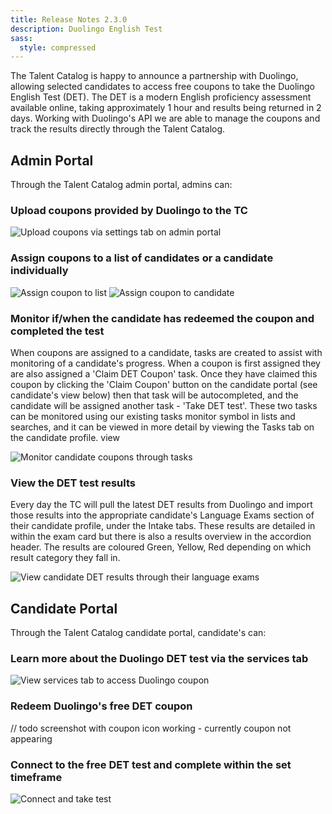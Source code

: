```yaml
---
title: Release Notes 2.3.0
description: Duolingo English Test
sass:
  style: compressed
---
```

The Talent Catalog is happy to announce a partnership with Duolingo, allowing selected candidates to access free coupons to take the Duolingo English Test (DET). 
The DET is a modern English proficiency assessment available online, taking approximately 1 hour and results being returned in 2 days. 
Working with Duolingo's API we are able to manage the coupons and track the results directly through the Talent Catalog.

## Admin Portal
Through the Talent Catalog admin portal, admins can:

### Upload coupons provided by Duolingo to the TC
<div class="card-image-container">
    <img src="./../assets/images/v230/DuolingoAdminUpload.png" 
    alt="Upload coupons via settings tab on admin portal" class="card-image">
</div>

### Assign coupons to a list of candidates or a candidate individually
<div class="card-image-container-narrow">
    <img class="card-image" src="./../assets/images/v230/DuolinoAdminCouponList.png" alt="Assign coupon to list">
    <img class="card-image" src="./../assets/images/v230/DuolingoAdminCouponCandidate.png" alt="Assign coupon to candidate">
</div>

### Monitor if/when the candidate has redeemed the coupon and completed the test
When coupons are assigned to a candidate, tasks are created to assist with monitoring of a candidate's progress. 
When a coupon is first assigned they are also assigned a 'Claim DET Coupon' task. Once they have claimed this coupon by 
clicking the 'Claim Coupon' button on the candidate portal (see candidate's view below) then that task will be autocompleted, 
and the candidate will be assigned another task - 'Take DET test'. These two tasks can be monitored using our existing 
tasks monitor symbol in lists and searches, and it can be viewed in more detail by viewing the Tasks tab on the candidate profile.
view
<div class="card-image-container">
    <img class="card-image" src="./../assets/images/v230/DuolingoAdminMonitor.png" alt="Monitor candidate coupons through tasks">
</div>

### View the DET test results
Every day the TC will pull the latest DET results from Duolingo and import those results into the appropriate candidate's Language Exams 
section of their candidate profile, under the Intake tabs. These results are detailed in within the exam card but there 
is also a results overview in the accordion header. The results are coloured Green, Yellow, Red depending on which result category they fall in.
<div class="card-image-container">
    <img class="card-image" src="./../assets/images/v230/DuolingoAdminResults.png" alt="View candidate DET results through their language exams">
</div>

## Candidate Portal
Through the Talent Catalog candidate portal, candidate's can:

### Learn more about the Duolingo DET test via the services tab
<div class="card-image-container">
    <img class="card-image" src="./../assets/images/v230/DuolingoCandidateServicesMobile.png" alt="View services tab to access Duolingo coupon">
</div>

### Redeem Duolingo's free DET coupon
// todo screenshot with coupon icon working - currently coupon not appearing

### Connect to the free DET test and complete within the set timeframe
<div class="card-image-container">
    <img class="card-image" src="./../assets/images/v230/DuolingoCandidateDETTakeTest.png" alt="Connect and take test">
</div>
